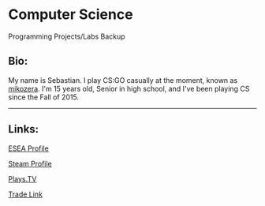 # Computer Science

Programming Projects/Labs Backup

## **Bio:**

My name is Sebastian. I play CS:GO casually at the moment, known as [mikozera](https://play.esea.net/users/1104644). I'm 15 years old, Senior in high school, and I've been playing CS since the Fall of 2015.

---

## **Links:**

[ESEA Profile](https://play.esea.net/users/1104644)

[Steam Profile](http://steamcommunity.com/id/mikozera/)

[Plays.TV](http://plays.tv/u/mikozera)

[Trade Link](https://steamcommunity.com/tradeoffer/new/?partner=279229416&token=dOxX-N7s)
